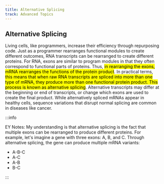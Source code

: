 ```yaml
---
title: Alternative Splicing
track: Advanced Topics
---
```


## Alternative Splicing

Living cells, like programmers, increase their efficiency through repurposing code. Just as a programmer rearranges functional modules to create different outcomes, RNA transcripts can be rearranged to create different proteins. For RNA, exons are similar to program modules in that they often correspond to functional parts of proteins. Thus, <mark>in rearranging the exons, mRNA rearranges the functions of the protein product</mark>. In practical terms, <mark>this means that when raw RNA transcripts are spliced into more than one type of mRNA, they produce more than one functional protein product. This process is known as alternative splicing</mark>. Alternative transcripts may differ at the beginning or end of transcripts, or change which exons are used to create the final product. While alternatively spliced mRNAs appear in healthy cells, sequence variations that disrupt normal splicing are common in diseases like cancer.

:::info

EY Notes: My understanding is that alternative splicing is the fact that
multiple exons can be rearranged to produce different proteins. 
For example, let's imagine a gene with three exons: A, B, and C. Through alternative splicing, the gene can produce multiple mRNA variants:

* A-B-C
* A-C
* A-B
* B-C

:::